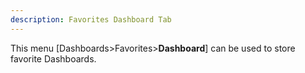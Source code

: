 ```yaml
---
description: Favorites Dashboard Tab
---
```


This menu [Dashboards>Favorites>**Dashboard**] can be used to store favorite Dashboards.

